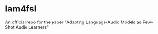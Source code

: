 # lam4fsl
An official repo for the paper "Adapting Language-Audio Models as Few-Shot Audio Learners"
